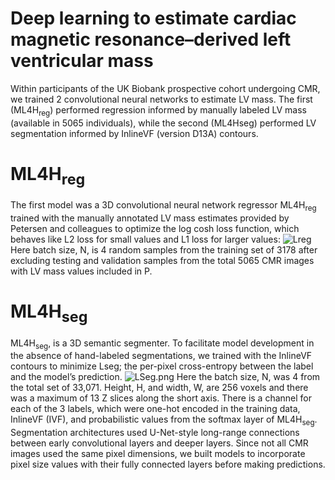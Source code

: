 # Deep learning to estimate cardiac magnetic resonance–derived left ventricular mass
Within participants of the UK Biobank prospective cohort undergoing CMR, we trained 2 convolutional neural networks to estimate LV mass. The first (ML4H<sub>reg</sub>) performed regression informed by manually labeled LV mass (available in 5065 individuals), while the second (ML4Hseg) performed LV segmentation informed by InlineVF (version D13A) contours. 
# ML4H<sub>reg</sub>
The first model was a 3D convolutional neural network regressor ML4H<sub>reg</sub> trained with the manually annotated LV mass estimates provided by Petersen and colleagues to optimize the log cosh loss function, which behaves like L2 loss for small values and L1 loss for larger values: 
![Lreg](attachment:Lreg) 
Here batch size, N, is 4 random samples from the training set of 3178 after excluding testing and validation samples from the total 5065 CMR images with LV mass values included in P.
# ML4H<sub>seg</sub>
ML4H<sub>seg</sub>, is a 3D semantic
segmenter. To facilitate model development in the absence of hand-labeled segmentations, we trained with the InlineVF
contours to minimize Lseg; the per-pixel cross-entropy between the label and the model’s prediction. ![LSeg.png](attachment:LSeg.png)
Here the batch size, N, was 4 from the total set of 33,071. Height, H, and width, W, are 256 voxels and there was a
maximum of 13 Z slices along the short axis. There is a channel for each of the 3 labels, which were one-hot encoded in the training data, InlineVF (IVF), and probabilistic values from the softmax layer of ML4H<sub>seg</sub>. Segmentation architectures used U-Net-style long-range connections between early convolutional layers and deeper layers. Since not all CMR images used the same pixel dimensions, we built models to incorporate pixel size values with their fully connected layers before making predictions.